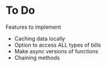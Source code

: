# To Do
Features to implement

* Caching data locally
* Option to access ALL types of bills
* Make async versions of functions
* Chaining methods
